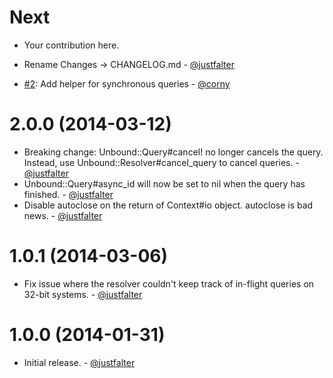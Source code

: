 Next
====

* Your contribution here.

* Rename Changes -> CHANGELOG.md - [@justfalter](https://github.com/justfalter) 
* [#2](https://github.com/justfalter/unbound-ruby/pull/2): Add helper for synchronous queries - [@corny](https://github.com/corny)

2.0.0 (2014-03-12)
==================
* Breaking change: Unbound::Query#cancel! no longer cancels the query. Instead, use Unbound::Resolver#cancel_query to cancel queries. - [@justfalter](https://github.com/justfalter) 
* Unbound::Query#async_id will now be set to nil when the query has finished. - [@justfalter](https://github.com/justfalter) 
* Disable autoclose on the return of Context#io object. autoclose is bad news. - [@justfalter](https://github.com/justfalter) 

1.0.1 (2014-03-06)
==================
* Fix issue where the resolver couldn't keep track of in-flight queries on 32-bit systems. - [@justfalter](https://github.com/justfalter) 

1.0.0 (2014-01-31)
==================
* Initial release. - [@justfalter](https://github.com/justfalter) 
